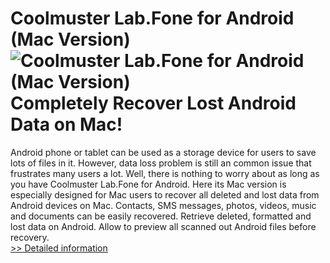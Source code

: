 # Coolmuster Lab.Fone for Android (Mac Version)<br />![Coolmuster Lab.Fone for Android (Mac Version)](https://mycommerce.akamaized.net/api/pimages/P300882119/BIG/300882119.PNG)<br />Completely Recover Lost Android Data on Mac!
Android phone or tablet can be used as a storage device for users to save lots of files in it. However, data loss problem is still an common issue that frustrates many users a lot. Well, there is nothing to worry about as long as you have Coolmuster Lab.Fone for Android. Here its Mac version is especially designed for Mac users to recover all deleted and lost data from Android devices on Mac.
Contacts, SMS messages, photos, videos, music and documents can be easily recovered.
Retrieve deleted, formatted and lost data on Android.
Allow to preview all scanned out Android files before recovery.<br />[>> Detailed information](https://secure.shareit.com/shareit/product.html?productid=300882119&affiliateid=200057808)